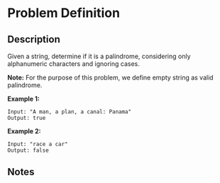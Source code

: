 # Problem Definition

## Description

Given a string, determine if it is a palindrome, considering only alphanumeric characters and ignoring cases.

**Note:** For the purpose of this problem, we define empty string as valid palindrome.

**Example 1:**

```plaintext
Input: "A man, a plan, a canal: Panama"
Output: true
```

**Example 2:**

```plaintext
Input: "race a car"
Output: false
```

## Notes